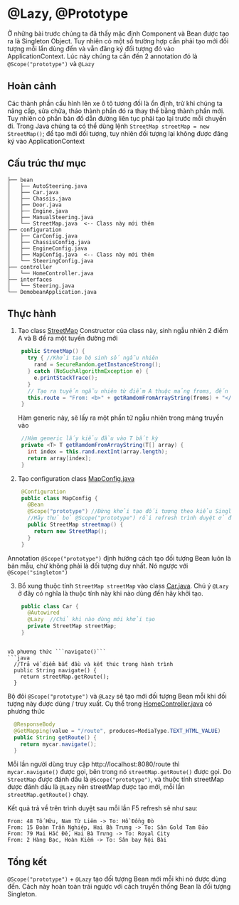 # @Lazy, @Prototype

Ở những bài trước chúng ta đã thấy mặc định Component và Bean được tạo ra là Singleton Object. Tuy nhiên có một số trường hợp cần phải tạo mới đối tượng mỗi lần dùng đến và vẫn đăng ký đối tượng đó vào ApplicationContext. Lúc này chúng ta cần đến 2 annotation đó là ```@Scope("prototype")``` và ```@Lazy```

## Hoàn cảnh
Các thành phần cấu hình lên xe ô tô tương đối là ổn định, trừ khi chúng ta nâng cấp, sửa chữa, tháo thành phần đó ra thay thế bằng thành phần mới. Tuy nhiên có phần bản đồ dẫn đường liên tục phải tạo lại trước mỗi chuyến đi. Trong Java chúng ta có thể dùng lệnh 
```StreetMap streetMap = new StreetMap()```; để tạo mới đối tượng, tuy nhiên đối tượng lại không được đăng ký vào ApplicationContext


## Cấu trúc thư mục

```
├── bean
│   ├── AutoSteering.java
│   ├── Car.java
│   ├── Chassis.java
│   ├── Door.java
│   ├── Engine.java
│   ├── ManualSteering.java
│   └── StreetMap.java  <-- Class này mới thêm
├── configuration
│   ├── CarConfig.java
│   ├── ChassisConfig.java
│   ├── EngineConfig.java
│   ├── MapConfig.java  <-- Class này mới thêm
│   └── SteeringConfig.java
├── controller
│   └── HomeController.java
├── interfaces
│   └── Steering.java
└── DemobeanApplication.java
```

## Thực hành
1. Tạo class [StreetMap](src/main/java/vn/techmaster/demobean/bean/StreetMap.java)
   Constructor của class này, sinh ngẫu nhiên 2 điểm A và B để ra một tuyến đường mới
   ```java
    public StreetMap() {  
      try { //Khởi tạo bộ sinh số ngẫu nhiên
        rand = SecureRandom.getInstanceStrong();
      } catch (NoSuchAlgorithmException e) {      
        e.printStackTrace();
      }
      // Tạo ra tuyến ngẫu nhiên từ điểm A thuộc mảng froms, đến điểm B thuộc mảng tos
      this.route = "From: <b>" + getRamdomFromArrayString(froms) + "</b> -> To: <b>" + getRamdomFromArrayString(tos) + "</b>";
    }
   ```

   Hàm generic này, sẽ lấy ra một phần tử ngẫu nhiên trong mảng truyền vào
   ```java
    //Hàm generic lấy kiểu đầu vào T bất kỳ
    private <T> T getRamdomFromArrayString(T[] array) {
      int index = this.rand.nextInt(array.length);
      return array[index];
    }
   ```

2. Tạo configuration class [MapConfig.java](src/main/java/vn/techmaster/demobean/configuration/MapConfig.java)
   ```java
    @Configuration
    public class MapConfig {
      @Bean
      @Scope("prototype") //Đừng khởi tạo đối tượng theo kiểu Singleton truyền thống nữa!
      //Hãy thử bỏ @Scope("prototype") rồi refresh trình duyệt ở địa chỉ http://localhost:8080/route vài lần
      public StreetMap streetmap() {    
        return new StreetMap();
      }
    }
   ```
  Annotation ```@Scope("prototype")``` định hướng cách tạo đối tượng Bean luôn là bản mẫu, chứ không phải là đối tượng duy nhất. Nó ngược với ```@Scope("singleton")```

3. Bổ xung thuộc tính ```StreetMap streetMap``` vào class [Car.java](src/main/java/vn/techmaster/demobean/bean/StreetMap.java). Chú ý ```@Lazy``` ở đây có nghĩa là thuộc tính này khi nào dùng đến hãy khởi tạo.
   ```java
    public class Car {
      @Autowired
      @Lazy  //Chỉ khi nào dùng mới khởi tạo
      private StreetMap streetMap;
    }
  ```

  và phương thức ```navigate()```
  ```java
    //Trả về điểm bắt đầu và kết thúc trong hành trình
    public String navigate() {
      return streetMap.getRoute();
    }
  ```

  Bộ đôi ```@Scope("prototype")``` và ```@Lazy``` sẽ tạo mới đối tượng Bean mỗi khi đối tượng này được dùng / truy xuất. Cụ thể trong [HomeController.java](src/main/java/vn/techmaster/demobean/DemobeanApplication.java) có phương thức 
  ```java
    @ResponseBody
    @GetMapping(value = "/route", produces=MediaType.TEXT_HTML_VALUE)
    public String getRoute() {
      return mycar.navigate();
    }
  ```

  Mỗi lần người dùng truy cập http://localhost:8080/route thì ```mycar.navigate()``` được gọi, bên trong nó ```streetMap.getRoute()``` được gọi. Do ```StreetMap``` được đánh dấu là ```@Scope("prototype")```, và thuộc tính streetMap được đánh dấu là ```@Lazy``` nên streetMap được tạo mới, mỗi lần ```streetMap.getRoute()``` chạy.

  Kết quả trả về trên trình duyệt sau mỗi lần F5 refresh sẽ như sau:
  ```
  From: 48 Tố Hữu, Nam Từ Liêm -> To: Hồ Đồng Đò
  From: 15 Đoàn Trần Nghiệp, Hai Bà Trưng -> To: Sân Gold Tam Đảo
  From: 79 Mai Hắc Đế, Hai Bà Trưng -> To: Royal City
  From: 2 Hàng Bạc, Hoàn Kiếm -> To: Sân bay Nội Bài
  ```

## Tổng kết
  ```@Scope("prototype")``` + ```@Lazy``` tạo đối tượng Bean mới mỗi khi nó được dùng đến. Cách này hoàn toàn trái ngược với cách truyền thống Bean là đối tượng Singleton.